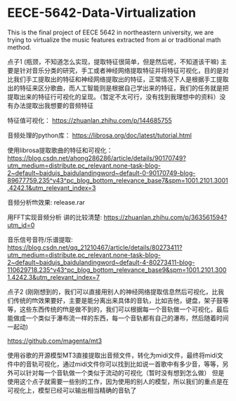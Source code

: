 # EECE-5642-Data-Virtualization
This is the final project of EECE 5642 in northeastern university, we are trying to virtualize the music features extracted from ai or traditional math method.



点子1 (瓶颈，不知道怎么实现，提取特征很简单，但是然后呢，不知道该干嘛)
主要是针对音乐分类的研究，手工或者神经网络提取特征并将特征可视化，目的是对比我们手工提取出的特征和神经网络提取出的特征，正常情况下人是根据手工提取出的特征来区分歌曲，而人工智能则是根据自己学出来的特征，我们的任务就是把提取出来的特征行可视化的呈现。（暂定不太可行，没有找到我理想中的资料）没有办法提取出我想要的音频特征

特征值可视化：
https://zhuanlan.zhihu.com/p/144685755

音频处理的python库：
https://librosa.org/doc/latest/tutorial.html

使用librosa提取歌曲的特征和可视化：
https://blog.csdn.net/ahong286286/article/details/90170749?utm_medium=distribute.pc_relevant.none-task-blog-2~default~baidujs_baidulandingword~default-0-90170749-blog-89677759.235^v43^pc_blog_bottom_relevance_base7&spm=1001.2101.3001.4242.1&utm_relevant_index=3

音频分析fft效果: release.rar

用FFT实现音频分析 讲的比较清楚:
https://zhuanlan.zhihu.com/p/363561594?utm_id=0

音乐信号音符/乐谱提取: https://blog.csdn.net/qq_21210467/article/details/80273411?utm_medium=distribute.pc_relevant.none-task-blog-2~default~baidujs_baidulandingword~default-4-80273411-blog-110629718.235^v43^pc_blog_bottom_relevance_base9&spm=1001.2101.3001.4242.3&utm_relevant_index=7




点子2 (刚刚想到的，我们可以直接用别人的神经网络提取信息然后可视化，比我们传统的fft效果要好，主要是能分离出来具体的音轨，比如吉他，键盘，架子鼓等等，这些东西传统的fft是做不到的，我们可以根据每一个音轨做一个可视化，最后能做成一个类似于瀑布流一样的东西，每一个音轨都有自己的瀑布，然后随着时间一起动)

https://github.com/magenta/mt3

使用谷歌的开源模型MT3直接提取出音频文件，转化为midi文件，最终将midi文件中的音轨可视化，通过midi文件你可以找到比如说一首歌中有多少音，等等，另外可以针对每一个音轨做一个类似于流动的可视化（暂时没有想到怎么做）
但是使用这个点子就需要一些别的工作，因为使用的别人的模型，所以我们的重点是在可视化上，模型已经可以输出相当精确的音轨了







